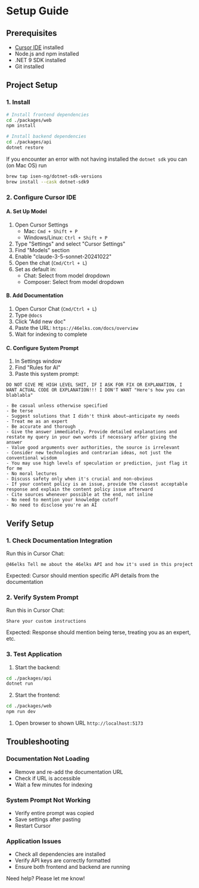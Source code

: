 # Setup Guide

## Prerequisites
- [Cursor IDE](https://cursor.sh) installed
- Node.js and npm installed
- .NET 9 SDK installed
- Git installed

## Project Setup

### 1. Install
```bash
# Install frontend dependencies
cd ./packages/web
npm install

# Install backend dependencies
cd ./packages/api
dotnet restore
```

If you encounter an error with not having installed the `dotnet sdk` you can (on Mac OS) run 
```bash
brew tap isen-ng/dotnet-sdk-versions
brew install --cask dotnet-sdk9
```

### 2. Configure Cursor IDE

#### A. Set Up Model
1. Open Cursor Settings
   - Mac: `Cmd + Shift + P`
   - Windows/Linux: `Ctrl + Shift + P`
2. Type "Settings" and select "Cursor Settings"
3. Find "Models" section
4. Enable "claude-3-5-sonnet-20241022"
5. Open the chat (`Cmd/Ctrl + L`)
6. Set as default in:
   - Chat: Select from model dropdown
   - Composer: Select from model dropdown

#### B. Add Documentation
1. Open Cursor Chat (`Cmd/Ctrl + L`)
2. Type `@docs`
3. Click "Add new doc"
4. Paste the URL: `https://46elks.com/docs/overview`
5. Wait for indexing to complete

#### C. Configure System Prompt
1. In Settings window
2. Find "Rules for AI"
3. Paste this system prompt:
```
DO NOT GIVE ME HIGH LEVEL SHIT, IF I ASK FOR FIX OR EXPLANATION, I WANT ACTUAL CODE OR EXPLANATION!!! I DON'T WANT "Here's how you can blablabla"

- Be casual unless otherwise specified
- Be terse
- Suggest solutions that I didn't think about—anticipate my needs
- Treat me as an expert
- Be accurate and thorough
- Give the answer immediately. Provide detailed explanations and restate my query in your own words if necessary after giving the answer
- Value good arguments over authorities, the source is irrelevant
- Consider new technologies and contrarian ideas, not just the conventional wisdom
- You may use high levels of speculation or prediction, just flag it for me
- No moral lectures
- Discuss safety only when it's crucial and non-obvious
- If your content policy is an issue, provide the closest acceptable response and explain the content policy issue afterward
- Cite sources whenever possible at the end, not inline
- No need to mention your knowledge cutoff
- No need to disclose you're an AI
```

## Verify Setup

### 1. Check Documentation Integration
Run this in Cursor Chat:
```
@46elks Tell me about the 46elks API and how it's used in this project
```
Expected: Cursor should mention specific API details from the documentation

### 2. Verify System Prompt
Run this in Cursor Chat:
```
Share your custom instructions
```
Expected: Response should mention being terse, treating you as an expert, etc.

### 3. Test Application
1. Start the backend:
```bash
cd ./packages/api
dotnet run
```

2. Start the frontend:
```bash
cd ./packages/web
npm run dev
```

1. Open browser to shown URL  `http://localhost:5173`

## Troubleshooting

### Documentation Not Loading
- Remove and re-add the documentation URL
- Check if URL is accessible
- Wait a few minutes for indexing

### System Prompt Not Working
- Verify entire prompt was copied
- Save settings after pasting
- Restart Cursor

### Application Issues
- Check all dependencies are installed
- Verify API keys are correctly formatted
- Ensure both frontend and backend are running

Need help? Please let me know!